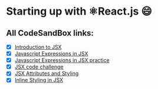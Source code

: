 # Starting up with ⚛️React.js :smile: 
## All CodeSandBox links:
- [x] [Introduction to JSX](https://codesandbox.io/s/introduction-to-jsx-forked-ijet3)
- [x] [Javascript Expressions in JSX](https://codesandbox.io/s/javascript-expressions-in-jsx-forked-5e6e1)
- [x] [Javascript Expressions in JSX practice](https://codesandbox.io/s/javascript-expressions-in-jsx-practice-forked-2rrg4)
- [x] [JSX code challenge](https://codesandbox.io/s/jsx-code-challenge-forked-ctp96)
- [x] [JSX Attributes and Styling](https://codesandbox.io/s/jsx-attributes-and-styling-forked-ogujt?file=/src/index.js)
- [x] [Inline Styling in JSX ](https://codesandbox.io/s/inline-styling-in-jsx-forked-viu1q?file=/src/index.js)
